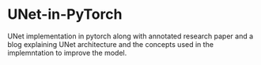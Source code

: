 # UNet-in-PyTorch
UNet implementation in pytorch along with annotated research paper and a blog explaining UNet architecture and the concepts used in the implemntation to improve the model.
